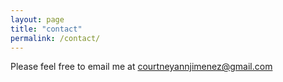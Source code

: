```yaml
---
layout: page
title: "contact"
permalink: /contact/
---
```


Please feel free to email me at courtneyannjimenez@gmail.com
